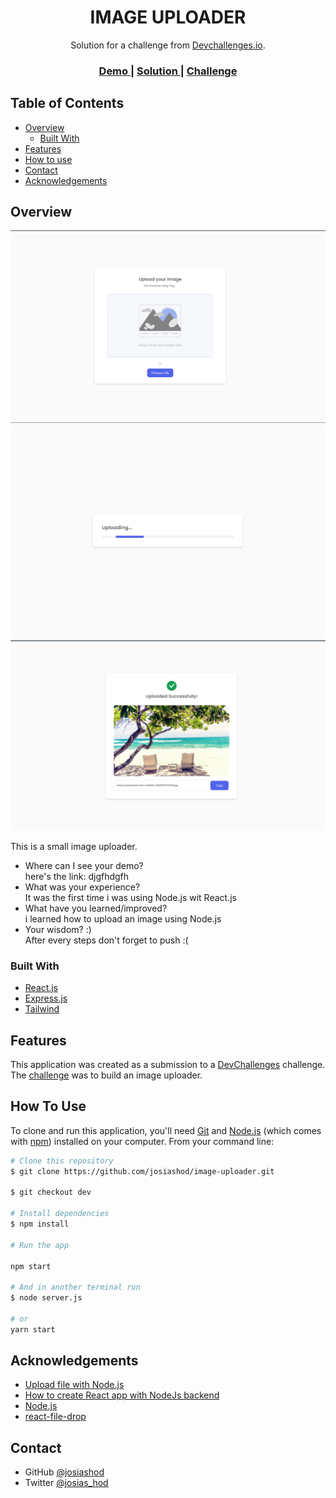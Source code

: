 <!-- Please update value in the {}  -->

<h1 align="center">IMAGE UPLOADER</h1>

<div align="center">
   Solution for a challenge from  <a href="http://devchallenges.io" target="_blank">Devchallenges.io</a>.
</div>

<div align="center">
  <h3>
    <a href="https://{your-demo-link.your-domain}">
      Demo
    </a>
    <span> | </span>
    <a href="https://github.com/josiashod/image-uploader.git">
      Solution
    </a>
    <span> | </span>
    <a href="https://devchallenges.io/challenges/O2iGT9yBd6xZBrOcVirx">
      Challenge
    </a>
  </h3>
</div>

<!-- TABLE OF CONTENTS -->

## Table of Contents

- [Overview](#overview)
  - [Built With](#built-with)
- [Features](#features)
- [How to use](#how-to-use)
- [Contact](#contact)
- [Acknowledgements](#acknowledgements)

<!-- OVERVIEW -->

## Overview

![uploader](./overviews/uploader.png)
![uploading](./overviews/uploading.png)
![uploaded_file](./overviews/uploaded_file.png)

This is a small image uploader.

- Where can I see your demo?
 <br> here's the link: djgfhdgfh
- What was your experience?
<br> It was the first time i was using Node.js wit React.js
- What have you learned/improved?
<br> i learned how to upload an image using Node.js
- Your wisdom? :)
<br> After every steps don't forget to push :(

### Built With

<!-- This section should list any major frameworks that you built your project using. Here are a few examples.-->

- [React.js](https://reactjs.org/)
- [Express.js](https://expressjs.com/)
- [Tailwind](https://tailwindcss.com/)

## Features

<!-- List the features of your application or follow the template. Don't share the figma file here :) -->

This application was created as a submission to a [DevChallenges](https://devchallenges.io/challenges) challenge. The [challenge](https://devchallenges.io/challenges/O2iGT9yBd6xZBrOcVirx) was to build an image uploader.

## How To Use

<!-- Example: -->

To clone and run this application, you'll need [Git](https://git-scm.com) and [Node.js](https://nodejs.org/en/download/) (which comes with [npm](http://npmjs.com)) installed on your computer. From your command line:

```bash
# Clone this repository
$ git clone https://github.com/josiashod/image-uploader.git

$ git checkout dev 

# Install dependencies
$ npm install

# Run the app

npm start

# And in another terminal run
$ node server.js

# or
yarn start
```

## Acknowledgements

<!-- This section should list any articles or add-ons/plugins that helps you to complete the project. This is optional but it will help you in the future. For example -->

- [Upload file with Node.js](https://www.geeksforgeeks.org/file-uploading-in-node-js/)
- [How to create React app with NodeJs backend ](https://www.freecodecamp.org/news/how-to-create-a-react-app-with-a-node-backend-the-complete-guide/)
- [Node.js](https://nodejs.org/)
- [react-file-drop](https://www.npmjs.com/package/react-file-drop)

## Contact

- GitHub [@josiashod](https://github.com/josiashod)
- Twitter [@josias_hod](https://twitter.com/josias_hod)
